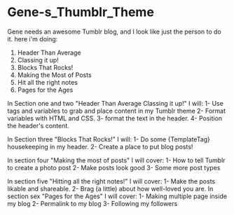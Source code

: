 # Gene-s_Thumblr_Theme

Gene needs an awesome Tumblr blog, and I look like just the person to do it.
here i'm doing:

1. Header Than Average
2. Classing it up!
3. Blocks That Rocks!
4. Making the Most of Posts
5. Hit all the right notes
6. Pages for the Ages

In Section one and two "Header Than Average Classing it up!" I will:
1- Use tags and variables to grab and place content in my Tumblr theme
2- Format variables with HTML and CSS.
3- format the text in the header.
4- Position the header's content.

In Section three "Blocks That Rocks!" I will:
1- Do some {TemplateTag} housekeeping in my header.
2- Create a place to put blog posts!

In section four "Making the most of posts" I will cover:
1- How to tell Tumblr to create a photo post
2- Make posts look good
3- Some more post types

In section five "Hitting all the right notes!" I will cover:
1- Make the posts likable and shareable.
2- Brag (a little) about how well-loved you are.
In section sex "Pages for the Ages" I will cover:
1- Making multiple page inside my blog
2- Permalink to my blog
3- Following my followers
